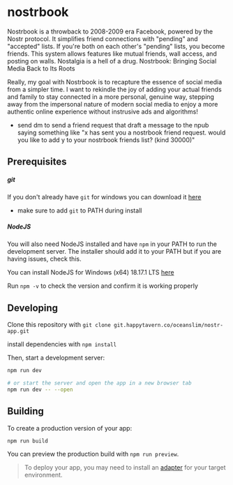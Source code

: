 # nostrbook

Nostrbook is a throwback to 2008-2009 era Facebook, powered by the Nostr protocol. It simplifies friend connections with "pending" and "accepted" lists. If you're both on each other's "pending" lists, you become friends. This system allows features like mutual friends, wall access, and posting on walls. Nostalgia is a hell of a drug.
Nostrbook: Bringing Social Media Back to Its Roots

Really, my goal with Nostrbook is to recapture the essence of social media from a simpler time. I want to rekindle the joy of adding your actual friends and family to stay connected in a more personal, genuine way, stepping away from the impersonal nature of modern social media to enjoy a more authentic online experience without instrusive ads and algorithms!

- send dm to send a friend request that draft a message to the npub saying something like "x has sent you a nostrbook friend request. would you like to add y to your nostrbook friends list? (kind 30000)"

## Prerequisites

##### git

If you don't already have `git` for windows you can download it [here](https://github.com/git-for-windows/git/releases/download/v2.42.0.windows.2/Git-2.42.0.2-64-bit.exe)

- make sure to add `git` to PATH during install

##### NodeJS

You will also need NodeJS installed and have `npm` in your PATH to run the development server. The installer should add it to your PATH but if you are having issues, check this.

You can install NodeJS for Windows (x64) 18.17.1 LTS [here](https://nodejs.org/dist/v18.17.1/node-v18.17.1-x64.msi)

Run `npm -v` to check the version and confirm it is working properly

## Developing

Clone this repository with `git clone git.happytavern.co/oceanslim/nostr-app.git`

install dependencies with `npm install`

Then, start a development server:

```bash
npm run dev

# or start the server and open the app in a new browser tab
npm run dev -- --open
```

## Building

To create a production version of your app:

```bash
npm run build
```

You can preview the production build with `npm run preview`.

> To deploy your app, you may need to install an [adapter](https://kit.svelte.dev/docs/adapters) for your target environment.
